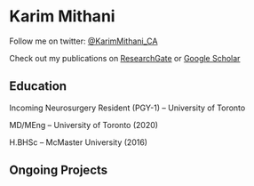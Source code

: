 # Karim Mithani

Follow me on twitter: [@KarimMithani_CA](https://twitter.com/KarimMithani_CA)

Check out my publications on [ResearchGate](https://www.researchgate.net/profile/Karim_Mithani) or [Google Scholar](https://scholar.google.com/citations?user=HngpKSkAAAAJ&hl=en)

## Education

Incoming Neurosurgery Resident (PGY-1) – University of Toronto

MD/MEng – University of Toronto (2020)

H.BHSc – McMaster University (2016)

## Ongoing Projects
